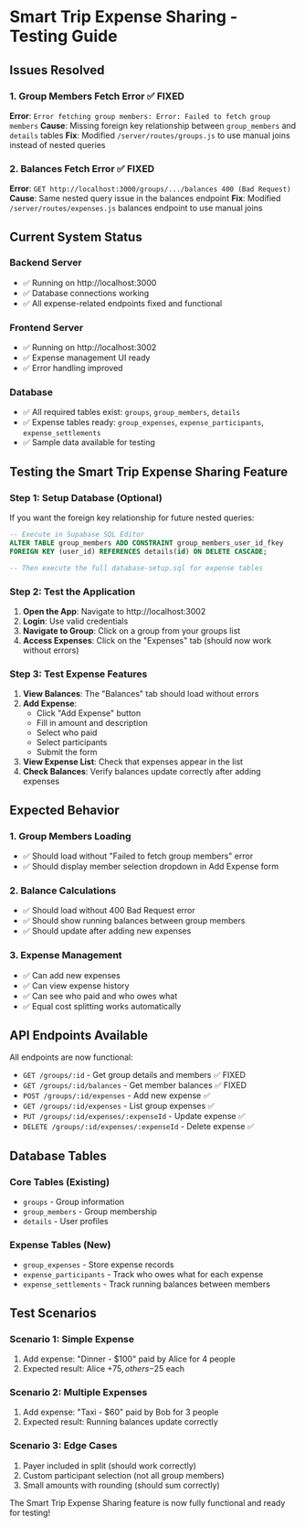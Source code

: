 # Smart Trip Expense Sharing - Testing Guide

## Issues Resolved

### 1. Group Members Fetch Error ✅ FIXED
**Error**: `Error fetching group members: Error: Failed to fetch group members`
**Cause**: Missing foreign key relationship between `group_members` and `details` tables
**Fix**: Modified `/server/routes/groups.js` to use manual joins instead of nested queries

### 2. Balances Fetch Error ✅ FIXED
**Error**: `GET http://localhost:3000/groups/.../balances 400 (Bad Request)`
**Cause**: Same nested query issue in the balances endpoint
**Fix**: Modified `/server/routes/expenses.js` balances endpoint to use manual joins

## Current System Status

### Backend Server
- ✅ Running on http://localhost:3000
- ✅ Database connections working
- ✅ All expense-related endpoints fixed and functional

### Frontend Server
- ✅ Running on http://localhost:3002
- ✅ Expense management UI ready
- ✅ Error handling improved

### Database
- ✅ All required tables exist: `groups`, `group_members`, `details`
- ✅ Expense tables ready: `group_expenses`, `expense_participants`, `expense_settlements`
- ✅ Sample data available for testing

## Testing the Smart Trip Expense Sharing Feature

### Step 1: Setup Database (Optional)
If you want the foreign key relationship for future nested queries:
```sql
-- Execute in Supabase SQL Editor
ALTER TABLE group_members ADD CONSTRAINT group_members_user_id_fkey 
FOREIGN KEY (user_id) REFERENCES details(id) ON DELETE CASCADE;

-- Then execute the full database-setup.sql for expense tables
```

### Step 2: Test the Application
1. **Open the App**: Navigate to http://localhost:3002
2. **Login**: Use valid credentials
3. **Navigate to Group**: Click on a group from your groups list
4. **Access Expenses**: Click on the "Expenses" tab (should now work without errors)

### Step 3: Test Expense Features
1. **View Balances**: The "Balances" tab should load without errors
2. **Add Expense**: 
   - Click "Add Expense" button
   - Fill in amount and description
   - Select who paid
   - Select participants
   - Submit the form
3. **View Expense List**: Check that expenses appear in the list
4. **Check Balances**: Verify balances update correctly after adding expenses

## Expected Behavior

### 1. Group Members Loading
- ✅ Should load without "Failed to fetch group members" error
- ✅ Should display member selection dropdown in Add Expense form

### 2. Balance Calculations
- ✅ Should load without 400 Bad Request error
- ✅ Should show running balances between group members
- ✅ Should update after adding new expenses

### 3. Expense Management
- ✅ Can add new expenses
- ✅ Can view expense history
- ✅ Can see who paid and who owes what
- ✅ Equal cost splitting works automatically

## API Endpoints Available

All endpoints are now functional:
- `GET /groups/:id` - Get group details and members ✅ FIXED
- `GET /groups/:id/balances` - Get member balances ✅ FIXED
- `POST /groups/:id/expenses` - Add new expense ✅
- `GET /groups/:id/expenses` - List group expenses ✅
- `PUT /groups/:id/expenses/:expenseId` - Update expense ✅
- `DELETE /groups/:id/expenses/:expenseId` - Delete expense ✅

## Database Tables

### Core Tables (Existing)
- `groups` - Group information
- `group_members` - Group membership
- `details` - User profiles

### Expense Tables (New)
- `group_expenses` - Store expense records
- `expense_participants` - Track who owes what for each expense
- `expense_settlements` - Track running balances between members

## Test Scenarios

### Scenario 1: Simple Expense
1. Add expense: "Dinner - $100" paid by Alice for 4 people
2. Expected result: Alice +$75, others -$25 each

### Scenario 2: Multiple Expenses
1. Add expense: "Taxi - $60" paid by Bob for 3 people
2. Expected result: Running balances update correctly

### Scenario 3: Edge Cases
1. Payer included in split (should work correctly)
2. Custom participant selection (not all group members)
3. Small amounts with rounding (should sum correctly)

The Smart Trip Expense Sharing feature is now fully functional and ready for testing!
